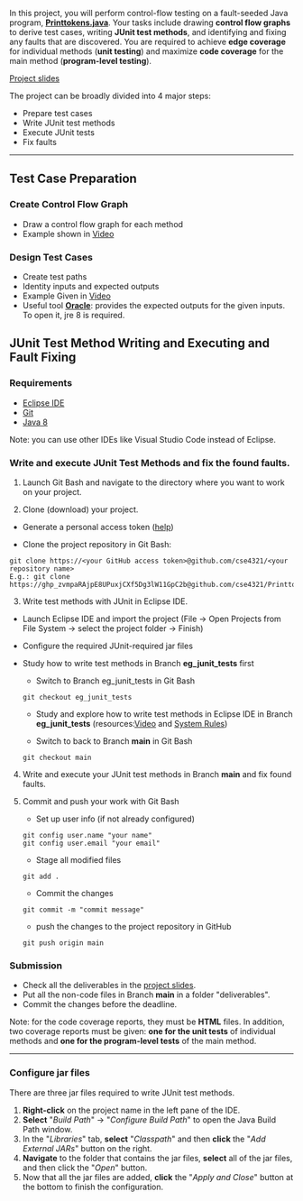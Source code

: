 

In this project, you will perform control-flow testing on a fault-seeded Java program, [**Printtokens.java**](./src/Printtokens.java). Your tasks include drawing **control flow graphs** to derive test cases, writing **JUnit test methods**, and identifying and fixing any faults that are discovered. You are required to achieve **edge coverage** for individual methods (**unit testing**) and maximize **code coverage** for the main method (**program-level testing**).


[Project slides](./project.fall.2024.pdf)

The project can be broadly divided into 4 major steps: 
- Prepare test cases
- Write JUnit test methods
- Execute JUnit tests
- Fix faults
<hr>

## Test Case Preparation

### Create Control Flow Graph
   - Draw a control flow graph for each method
   - Example shown in [Video](https://youtu.be/lj7HY7ENU8Y)

### Design Test Cases 
   - Create test paths
   - Identity inputs and expected outputs
   - Example Given in [Video](https://youtu.be/xfANxegQJnQ)
   - Useful tool [**Oracle**](./oracle/Printtokens_Oracle.jar): provides the expected outputs for the given inputs. To open it, jre 8 is required.

## JUnit Test Method Writing and Executing and Fault Fixing

### Requirements

- [Eclipse IDE](https://riyagoel192.medium.com/how-to-download-eclipse-java-ide-on-windows-52608032d6d9) 
- [Git](https://www.howtogeek.com/832083/how-to-install-git-on-windows/)
- [Java 8](https://www.java.com/en/download/manual.jsp)

Note: you can use other IDEs like Visual Studio Code instead of Eclipse. 

### Write and execute JUnit Test Methods and fix the found faults. 

1. Launch Git Bash and navigate to the directory where you want to work on your project. 

2. Clone (download) your project.
- Generate a personal access token ([help](https://docs.github.com/en/enterprise-server@3.9/authentication/keeping-your-account-and-data-secure/managing-your-personal-access-tokens))
 
- Clone the project repository in Git Bash:
```
git clone https://<your GitHub access token>@github.com/cse4321/<your repository name>
E.g.: git clone https://ghp_zvmpaRAjpE8UPuxjCXf5Dg3lW11GpC2b@github.com/cse4321/PrinttokensTesting.git
```

3. Write test methods with JUnit in Eclipse IDE. 
- Launch Eclipse IDE and import the project (File -> Open Projects from File System -> select the project folder -> Finish)
- Configure the required JUnit-required jar files
- Study how to write test methods in Branch **eg_junit_tests** first

    - Switch to Branch eg_junit_tests in Git Bash 
    ```
    git checkout eg_junit_tests 
    ```
    - Study and explore how to write test methods in Eclipse IDE in Branch **eg_junit_tests** (resources:[Video](https://youtu.be/DuAqP8IRcbY) and [System Rules](https://stefanbirkner.github.io/system-rules/))

    - Switch to back to Branch **main** in Git Bash 
  ```
  git checkout main 
  ```
  
4. Write and execute your JUnit test methods in Branch **main** and fix found faults.


5. Commit and push your work with Git Bash
    - Set up user info (if not already configured)
    ```
    git config user.name "your name"
    git config user.email "your email" 
    ```
   - Stage all modified files
    ```
    git add .
    ``` 
   - Commit the changes
    ```
    git commit -m "commit message"
    ``` 
   - push the changes to the project repository in GitHub
    ```
    git push origin main
    ``` 

### Submission
- Check all the deliverables in the [project slides](./project.fall.2024.pdf).
- Put all the non-code files in Branch **main** in a folder "deliverables".
- Commit the changes before the deadline. 

Note: for the code coverage reports, they must be **HTML** files. In addition, two coverage reports must be given: **one for the unit tests** of individual methods and **one for the program-level tests** of the main method.

<hr>

### Configure jar files
There are three jar files required to write JUnit test methods.


1. **Right-click** on the project name in the left pane of the IDE.
2. **Select** "*Build Path*" -> "*Configure Build Path*" to open the Java Build Path window.
3. In the "*Libraries*" tab, **select** "*Classpath*" and then **click** the "*Add External JARs*" button on the right.
4. **Navigate** to the folder that contains the jar files, **select** all of the jar files, and then click the "*Open*" button.
5. Now that all the jar files are added, **click** the "*Apply and Close*" button at the bottom to finish the configuration.



